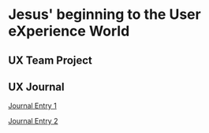 # Jesus' beginning to the User eXperience World


## UX Team Project


## UX Journal

[Journal Entry 1](j01.md)

[Journal Entry 2](j02md)
